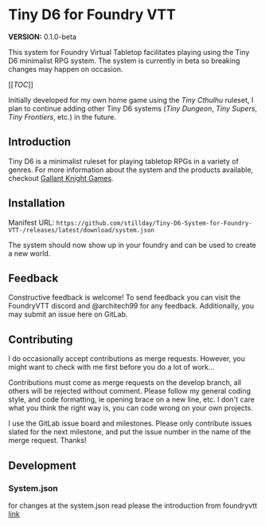 # Tiny D6 for Foundry VTT

**VERSION:** 0.1.0-beta

This system for Foundry Virtual Tabletop facilitates playing using the Tiny D6 minimalist RPG system. The system is currently in beta so breaking changes may happen on occasion.

[[_TOC_]]

Initially developed for my own home game using the <cite>Tiny Cthulhu</cite> ruleset, I plan to continue adding other Tiny D6 systems (<cite>Tiny Dungeon</cite>, <cite>Tiny Supers</cite>, <cite>Tiny Frontiers</cite>, etc.) in the future.

## Introduction

Tiny D6 is a minimalist ruleset for playing tabletop RPGs in a variety of genres. For more information about the system and the products available, checkout [Gallant Knight Games](https://www.gallantknightgames.com/tinyd6/).

## Installation

Manifest URL: `https://github.com/stillday/Tiny-D6-System-for-Foundry-VTT-/releases/latest/download/system.json`

The system should now show up in your foundry and can be used to create a new world.

## Feedback

Constructive feedback is welcome! To send feedback you can visit the FoundryVTT discord and @architech99 for any feedback. Additionally, you may submit an issue here on GitLab.

## Contributing

I do occasionally accept contributions as merge requests.  However, you might want to check with me first
before you do a lot of work...

Contributions must come as merge requests on the develop branch, all others will be rejected without comment. Please follow my general coding style, and code formatting, ie opening brace on a new line, etc.  I don't care what 
you think the right way is, you can code wrong on your own projects.

I use the GitLab issue board and milestones.  Please only contribute issues slated for the next milestone, and put
the issue number in the name of the merge request.  Thanks!

## Development
### System.json
for changes at the system.json read please the introduction from foundryvtt [link](https://foundryvtt.com/article/manifest-migration-guide/)